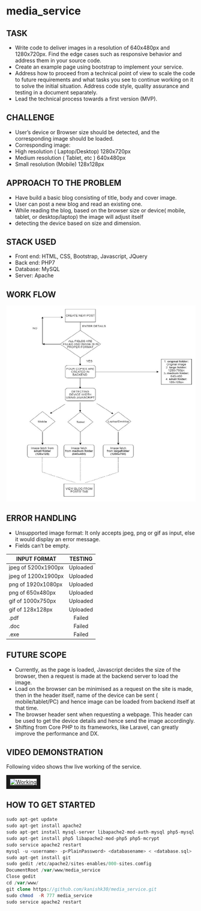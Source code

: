 # media_service

## TASK
* Write code to deliver images in a resolution of 640x480px and 1280x720px. Find the edge cases such as responsive behavior and address them in your source code.
* Create an example page using bootstrap to implement your service.
* Address how to proceed from a technical point of view to scale the code to future requirements and what tasks you see to continue working on it to solve the initial situation. Address code style, quality assurance and testing in a document separately.
* Lead the technical process towards a first version (MVP). 

## CHALLENGE
* User’s device or Browser size should be detected, and the corresponding image should be loaded.
* Corresponding image: 
 * High resolution ( Laptop/Desktop) 1280x720px
 * Medium resolution ( Tablet, etc ) 640x480px
 * Small resolution (Mobile) 128x128px

## APPROACH TO THE PROBLEM
* Have build a basic blog consisting of title, body and cover image.
* User can post a new blog and read an existing one.
* While reading the blog, based on the browser size or device( mobile, tablet, or desktop/laptop) the image will adjust itself 
* detecting the device based on size and dimension.

## STACK USED
* Front end: HTML, CSS, Bootstrap, Javascript, JQuery
* Back end: PHP7
* Database: MySQL
* Server: Apache

## WORK FLOW

![Work flow](https://github.com/kanishk30/media_service/blob/master/Work%20flow.PNG "Work flow")

## ERROR HANDLING
* Unsupported image format: It only accepts jpeg, png or gif as input, else it would display an error message.
* Fields can’t be empty.

| INPUT FORMAT | TESTING | 
| ------------- |:-------------:| 
| jpeg of 5200x1900px | Uploaded| 
| jpeg of 1200x1900px | Uploaded | 
| png of 1920x1080px | Uploaded|
| png of 650x480px | Uploaded | 
| gif of 1000x750px | Uploaded 
| gif of 128x128px | Uploaded | 
| .pdf | Failed| 
| .doc | Failed | 
|.exe | Failed  | 

## FUTURE SCOPE
* Currently, as the page is loaded, Javascript decides the size of the browser, then a request is made at the backend server to load the image. 
* Load on the browser can be minimised as a request on the site is made, then in the header itself, name of the device can be sent ( mobile/tablet/PC) and hence image can be loaded from backend itself at that time. 
* The browser header sent when requesting a webpage. This header can be used to get the device details and hence send the image accordingly.
* Shifting from Core PHP to its frameworks, like Laravel, can greatly improve the performance and DX. 

## VIDEO DEMONSTRATION
Following video shows thw live working of the service.

<a href="http://www.youtube.com/watch?feature=player_embedded&v=tK5Fp_IKCPk" target="_blank"><img src="http://img.youtube.com/vi/tK5Fp_IKCPk/0.jpg" 
alt="Working" width="240" height="180" border="10" /></a>

## HOW TO GET STARTED
```php
sudo apt-get update
sudo apt-get install apache2
sudo apt-get install mysql-server libapache2-mod-auth-mysql php5-mysql
sudo apt-get install php5 libapache2-mod-php5 php5-mcrypt
sudo service apache2 restart 
mysql -u <username> -p<PlainPassword> <databasename> < <database.sql>
sudo apt-get install git
sudo gedit /etc/apache2/sites-enables/000-sites.comfig
DocumentRoot /var/www/media_service
Close gedit
cd /var/www/
git clone https://github.com/kanishk30/media_service.git
sudo chmod  -R 777 media_service
sudo service apache2 restart 
```


